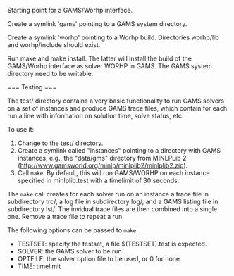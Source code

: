 Starting point for a GAMS/Worhp interface.

Create a symlink 'gams' pointing to a GAMS system directory.

Create a symlink 'worhp' pointing to a Worhp build.
Directories worhp/lib and worhp/include should exist.

Run make and make install.
The latter will install the build of the GAMS/Worhp interface as solver
WORHP in GAMS. The GAMS system directory need to be writable.


=== Testing ===

The test/ directory contains a very basic functionality to run GAMS
solvers on a set of instances and produce GAMS trace files, which contain
for each run a line with information on solution time, solve status, etc.

To use it:
1. Change to the test/ directory.
2. Create a symlink called "instances" pointing to a directory with GAMS
   instances, e.g., the "data/gms" directory from MINLPLib 2
   (http://www.gamsworld.org/minlp/minlplib2/minlplib2.zip).
3. Call ```make```. By default, this will run GAMS/WORHP on each instance
   specified in minlplib.test with a timelimit of 30 seconds.

The ```make``` call creates for each solver run on an instance a trace
file in subdirectory trc/, a log file in subdirectory log/, and a GAMS
listing file in subdirectory lst/. The invidual trace files are then
combined into a single one. Remove a trace file to repeat a run.

The following options can be passed to ```make```:
- TESTSET: specify the testset, a file $(TESTSET).test is expected.
- SOLVER: the GAMS solver to be run
- OPTFILE: the solver option file to be used, or 0 for none
- TIME: timelimit
